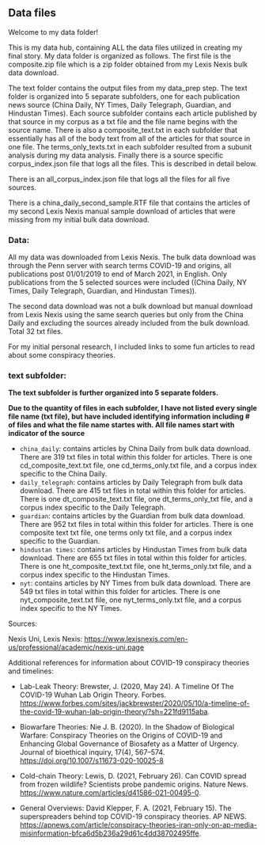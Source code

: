 ## Data files

Welcome to my data folder! 

This is my data hub, containing ALL the data files utilized in creating my final story. My data folder is organized as follows. The first file is the composite.zip file which is a zip folder obtained from my Lexis Nexis bulk data download. 

The text folder contains the output files from my data_prep step. The text folder is organized into 5 separate subfolders, one for each publication news source (China Daily, NY Times, Daily Telegraph, Guardian, and Hindustan Times). Each source subfolder contains each article published by that source in my corpus as a txt file and the file name begins with the source name. There is also a composite_text.txt in each subfolder that essentially has all of the body text from all of the articles for that source in one file. The terms_only_texts.txt in each subfolder resulted from a subunit analysis during my data analysis. Finally there is a source specific corpus_index.json file that logs all the files. This is described in detail below.

There is an all_corpus_index.json file that logs all the files for all five sources.

There is a china_daily_second_sample.RTF file that contains the articles of my second Lexis Nexis manual sample download of articles that were missing from my initial bulk data download.

### Data:

All my data was downloaded from Lexis Nexis. The bulk data download was through the Penn server with search terms COVID-19 and origins, all publications post 01/01/2019 to end of March 2021, in English. Only publications from the 5 selected sources were included ((China Daily, NY Times, Daily Telegraph, Guardian, and Hindustan Times)).

The second data download was not a bulk download but manual download from Lexis Nexis using the same search queries but only from the China Daily and excluding the sources already included from the bulk download. Total 32 txt files.

For my initial personal research, I included links to some fun articles to read about some conspiracy theories.

### text subfolder:

**The text subfolder is further organized into 5 separate folders.**

**Due to the quantity of files in each subfolder, I have not listed every single file name (txt file), but have included identifying information including # of files and what the file name startes with. All file names start with indicator of the source**

- `china_daily`: contains articles by China Daily from bulk data download. There are 319 txt files in total within this folder for articles. There is one cd_composite_text.txt file, one cd_terms_only.txt file, and a corpus index specific to the China Daily.
- `daily_telegraph`: contains articles by Daily Telegraph from bulk data download. There are 415 txt files in total within this folder for articles. There is one dt_composite_text.txt file, one dt_terms_only_txt file, and a corpus index specific to the Daily Telegraph.
- `guardian`: contains articles by the Guardian from bulk data download. There are 952 txt files in total within this folder for articles. There is one composite text txt file, one terms only txt file, and a corpus index specific to the Guardian.
- `hindustan times`: contains articles by Hindustan Times from bulk data download. There are 655 txt files in total within this folder for articles. There is one ht_composite_text.txt file, one ht_terms_only.txt file, and a corpus index specific to the Hindustan Times.
- `nyt`: contains articles by NY Times from bulk data download. There are 549 txt files in total within this folder for articles. There is one nyt_composite_text.txt file, one nyt_terms_only.txt file, and a corpus index specific to the NY Times.



Sources: 

Nexis Uni, Lexis Nexis: https://www.lexisnexis.com/en-us/professional/academic/nexis-uni.page


Additional references for information about COVID-19 conspiracy theories and timelines:

- Lab-Leak Theory: Brewster, J. (2020, May 24). A Timeline Of The COVID-19 Wuhan Lab Origin Theory. Forbes. https://www.forbes.com/sites/jackbrewster/2020/05/10/a-timeline-of-the-covid-19-wuhan-lab-origin-theory/?sh=221fd9115aba.

- Biowarfare Theories: Nie J. B. (2020). In the Shadow of Biological Warfare: Conspiracy Theories on the Origins of COVID-19 and Enhancing Global Governance of Biosafety as a Matter of Urgency. Journal of bioethical inquiry, 17(4), 567–574. https://doi.org/10.1007/s11673-020-10025-8

- Cold-chain Theory: Lewis, D. (2021, February 26). Can COVID spread from frozen wildlife? Scientists probe pandemic origins. Nature News. https://www.nature.com/articles/d41586-021-00495-0.

- General Overviews: David Klepper, F. A. (2021, February 15). The superspreaders behind top COVID-19 conspiracy theories. AP NEWS. https://apnews.com/article/conspiracy-theories-iran-only-on-ap-media-misinformation-bfca6d5b236a29d61c4dd38702495ffe.
 



    